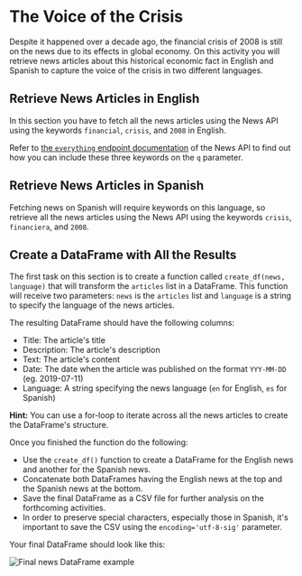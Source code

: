 # The Voice of the Crisis

Despite it happened over a decade ago, the financial crisis of 2008 is still on the news due to its effects in global economy. On this activity you will retrieve news articles about this historical economic fact in English and Spanish to capture the voice of the crisis in two different languages.

## Retrieve News Articles in English

In this section you have to fetch all the news articles using the News API using the keywords `financial`, `crisis`, and `2008` in English.

Refer to [the `everything` endpoint documentation](https://newsapi.org/docs/endpoints/everything) of the News API to find out how you can include these three keywords on the `q` parameter.

## Retrieve News Articles in Spanish

Fetching news on Spanish will require keywords on this language, so retrieve all the news articles using the News API using the keywords `crisis`, `financiera`, and `2008`.

## Create a DataFrame with All the Results

The first task on this section is to create a function called `create_df(news, language)` that will transform the `articles` list in a DataFrame. This function will receive two parameters: `news` is the `articles` list and `language` is a string to specify the language of the news articles.

The resulting DataFrame should have the following columns:

* Title: The article's title
* Description: The article's description
* Text: The article's content
* Date: The date when the article was published on the format `YYY-MM-DD` (eg. 2019-07-11)
* Language: A string specifying the news language (`en` for English, `es` for Spanish)

**Hint:** You can use a for-loop to iterate across all the news articles to create the DataFrame's structure.

Once you finished the function do the following:

* Use the `create_df()` function to create a DataFrame for the English news and another for the Spanish news.
* Concatenate both DataFrames having the English news at the top and the Spanish news at the bottom.
* Save the final DataFrame as a CSV file for further analysis on the forthcoming activities.
* In order to preserve special characters, especially those in Spanish, it's important to save the CSV using the `encoding='utf-8-sig'` parameter.

Your final DataFrame should look like this:

![Final news DataFrame example](../../Images/crisis_news_df.png)
